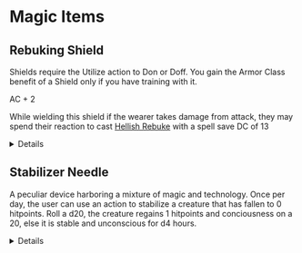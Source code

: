 # Magic Items
## Rebuking Shield

Shields require the Utilize action to Don or Doff. You gain the Armor Class benefit of a Shield only if you have training with it.

AC + 2

While wielding this shield if the wearer takes damage from attack, they may spend their reaction to cast [Hellish Rebuke](https://roll20.net/compendium/dnd5e/Hellish%20Rebuke#content) with a spell save DC of 13

<details>
  
![image](https://github.com/user-attachments/assets/5ebdc7c2-d535-41b4-81d6-087291a03df1)

</details>

## Stabilizer Needle

A peculiar device harboring a mixture of magic and technology. 
Once per day, the user can use an action to stabilize a creature that has fallen to 0 hitpoints.
Roll a d20, the creature regains 1 hitpoints and conciousness on a 20, else it is stable and unconscious for d4 hours.

<details>

  ![Stabilizer Needle](https://github.com/user-attachments/assets/bd5e28cd-6261-4973-8dbc-f9c091090397)

</details>
